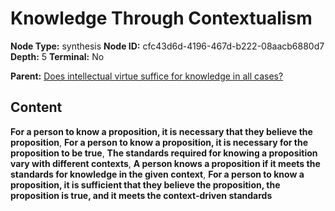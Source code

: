# Knowledge Through Contextualism

**Node Type:** synthesis
**Node ID:** cfc43d6d-4196-467d-b222-08aacb6880d7
**Depth:** 5
**Terminal:** No

**Parent:** [Does intellectual virtue suffice for knowledge in all cases?](does-intellectual-virtue-suffice-for-knowledge-in-all-cases-antithesis-9a304d4f-7732-4e76-9a91-394ec2849ae5.md)

## Content

**For a person to know a proposition, it is necessary that they believe the proposition**, **For a person to know a proposition, it is necessary for the proposition to be true**, **The standards required for knowing a proposition vary with different contexts**, **A person knows a proposition if it meets the standards for knowledge in the given context**, **For a person to know a proposition, it is sufficient that they believe the proposition, the proposition is true, and it meets the context-driven standards**
